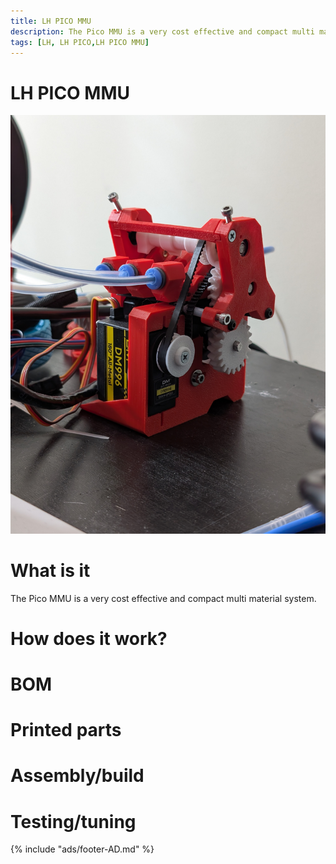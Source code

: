```yaml
---
title: LH PICO MMU
description: The Pico MMU is a very cost effective and compact multi material system. 
tags: [LH, LH PICO,LH PICO MMU]
---
```

# LH PICO MMU
![LH PICO MMU photo](./PICO-MMU/PXL_20250116_114328519.jpg)

# What is it
The Pico MMU is a very cost effective and compact multi material system. 

# How does it work?


# BOM

# Printed parts

# Assembly/build

# Testing/tuning

{% include "ads/footer-AD.md" %}

